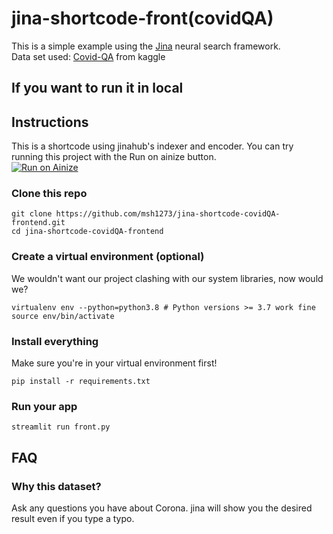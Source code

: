 # jina-shortcode-front(covidQA)

This is a simple example using the [Jina](https://github.com/jina-ai/jina/) neural search framework. 
<br>
Data set used: [Covid-QA](https://www.kaggle.com/xhlulu/covidqa) from kaggle
<br>


## If you want to run it in local
## Instructions
This is a shortcode using jinahub's indexer and encoder. You can try running this project with the Run on ainize button.
<br>
[![Run on Ainize](https://ainize.ai/images/run_on_ainize_button.svg)]()

### Clone this repo

```shell
git clone https://github.com/msh1273/jina-shortcode-covidQA-frontend.git
cd jina-shortcode-covidQA-frontend
```

### Create a virtual environment (optional)

We wouldn't want our project clashing with our system libraries, now would we?

```shell
virtualenv env --python=python3.8 # Python versions >= 3.7 work fine
source env/bin/activate
```

### Install everything

Make sure you're in your virtual environment first!

```shell
pip install -r requirements.txt
```

### Run your app

```shell
streamlit run front.py
```
## FAQ

### Why this dataset?

Ask any questions you have about Corona. jina will show you the desired result even if you type a typo.

